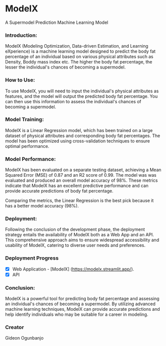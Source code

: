# ModelX
A Supermodel Prediction Machine Learning Model
### Introduction:
ModelX (Modeling Optimization, Data-driven Estimation, and Learning eXperience) is a machine learning model designed to predict the body fat percentage of an individual based on various physical attributes such as Density, Boddy mass index etc. The higher the body fat percentage, the lesser the individual's chances of becoming a supermodel.

### How to Use:
To use ModelX, you will need to input the individual's physical attributes as features, and the model will output the predicted body fat percentage. You can then use this information to assess the individual's chances of becoming a supermodel.

### Model Training:
ModelX is a Linear Regression model, which has been trained on a large dataset of physical attributes and corresponding body fat percentages. The model has been optimized using cross-validation techniques to ensure optimal performance.

### Model Performance:
ModelX has been evaluated on a separate testing dataset, achieving a Mean Squared Error (MSE) of 0.87 and an R2 score of 0.99. The model was was evaluated and produced an overall model accuracy of 98%. These metrics indicate that ModelX has an excellent predictive performance and can provide accurate predictions of body fat percentage.

Comparing the metrics, the Linear Regression is the best pick because it has a better model accuracy (98%).

### Deployment:
Following the conclusion of the development phase, the deployment strategy entails the availability of ModelX both as a Web App and an API. This comprehensive approach aims to ensure widespread accessibility and usability of ModelX, catering to diverse user needs and preferences.
### Deployment Progress

- [x] Web Application - [ModelX] (https://modelx.streamlit.app/).
- [x] API

### Conclusion:
ModelX is a powerful tool for predicting body fat percentage and assessing an individual's chances of becoming a supermodel. By utilizing advanced machine learning techniques, ModelX can provide accurate predictions and help identify individuals who may be suitable for a career in modeling.

### Creator
Gideon Ogunbanjo